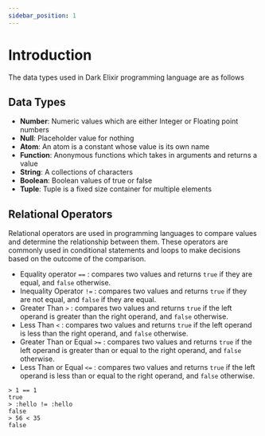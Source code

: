```yaml
---
sidebar_position: 1
---
```


# Introduction

The data types used in Dark Elixir programming language are as follows

## Data Types

- **Number**: Numeric values which are either Integer or Floating point numbers
- **Null**: Placeholder value for nothing
- **Atom**: An atom is a constant whose value is its own name
- **Function**: Anonymous functions which takes in arguments and returns a value
- **String**: A collections of characters
- **Boolean**: Boolean values of true or false
- **Tuple**: Tuple is a fixed size container for multiple elements

## Relational Operators

Relational operators are used in programming languages to compare values and determine the relationship between them. These operators are commonly used in conditional statements and loops to make decisions based on the outcome of the comparison.

- Equality operator `==` : compares two values and returns `true` if they are equal, and `false` otherwise.
- Inequality Operator `!=` : compares two values and returns `true` if they are not equal, and `false` if they are equal.
- Greater Than `>` : compares two values and returns `true` if the left operand is greater than the right operand, and `false` otherwise.
- Less Than `<` : compares two values and returns `true` if the left operand is less than the right operand, and `false` otherwise.
- Greater Than or Equal `>=` : compares two values and returns `true` if the left operand is greater than or equal to the right operand, and `false` otherwise.
- Less Than or Equal `<=` : compares two values and returns `true` if the left operand is less than or equal to the right operand, and `false` otherwise.

```
> 1 == 1
true
> :hello != :hello
false
> 56 < 35
false
```
